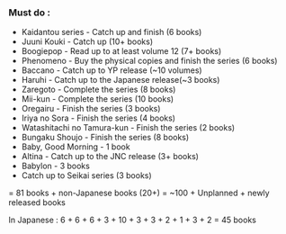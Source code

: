 

### Must do : 

* Kaidantou series - Catch up and finish (6 books)
* Juuni Kouki - Catch up (10+ books)
* Boogiepop - Read up to at least volume 12 (7+ books)
* Phenomeno - Buy the physical copies and finish the series (6 books)
* Baccano - Catch up to YP release (~10 volumes) 
* Haruhi - Catch up to the Japanese release(~3 books)
* Zaregoto - Complete the series (8 books)
* Mii-kun - Complete the series (10 books) 
* Oregairu - Finish the series (3 books)
* Iriya no Sora - Finish the series (4 books) 
* Watashitachi no Tamura-kun - Finish the series (2 books) 
* Bungaku Shoujo - Finish the series (8 books) 
* Baby, Good Morning - 1 book
* Altina - Catch up to the JNC release (3+ books) 
* Babylon - 3 books 
* Catch up to Seikai series (3 books) 

= 81 books + non-Japanese books (20+) = ~100 + Unplanned + newly released books 


In Japanese : 6 + 6 + 6 + 3 + 10 + 3 + 3 + 2 + 1 + 3 + 2 = 45 books
